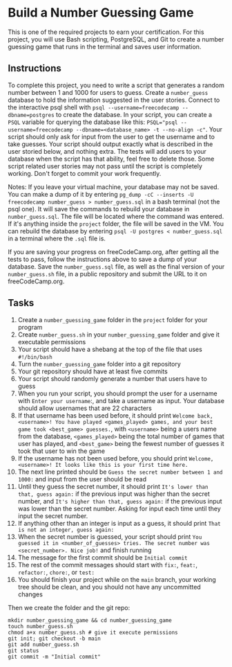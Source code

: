 # **Build a Number Guessing Game**

This is one of the required projects to earn your certification. For this project, you will use Bash scripting, PostgreSQL, and Git to create a number guessing game that runs in the terminal and saves user information.




## **Instructions**
To complete this project, you need to write a script that generates a random number between 1 and 1000 for users to guess. Create a `number_guess` database to hold the information suggested in the user stories. Connect to the interactive psql shell with `psql --username=freecodecamp --dbname=postgres` to create the database. In your script, you can create a `PSQL` variable for querying the database like this: `PSQL="psql --username=freecodecamp --dbname=<database_name> -t --no-align -c"`. Your script should only ask for input from the user to get the username and to take guesses. Your script should output exactly what is described in the user storied below, and nothing extra. The tests will add users to your database when the script has that ability, feel free to delete those. Some script related user stories may not pass until the script is completely working. Don't forget to commit your work frequently.

Notes:
If you leave your virtual machine, your database may not be saved. You can make a dump of it by entering `pg_dump -cC --inserts -U freecodecamp number_guess > number_guess.sql` in a bash terminal (not the psql one). It will save the commands to rebuild your database in `number_guess.sql`. The file will be located where the command was entered. If it's anything inside the `project` folder, the file will be saved in the VM. You can rebuild the database by entering `psql -U postgres < number_guess.sql` in a terminal where the `.sql` file is.

If you are saving your progress on freeCodeCamp.org, after getting all the tests to pass, follow the instructions above to save a dump of your database. Save the `number_guess.sql` file, as well as the final version of your `number_guess.sh` file, in a public repository and submit the URL to it on freeCodeCamp.org.


## **Tasks**

1. Create a `number_guessing_game` folder in the `project` folder for your program
2. Create `number_guess.sh` in your `number_guessing_game` folder and give it executable permissions
3. Your script should have a shebang at the top of the file that uses `#!/bin/bash`
4. Turn the `number_guessing_game` folder into a git repository
5. Your git repository should have at least five commits
6. Your script should randomly generate a number that users have to guess
7. When you run your script, you should prompt the user for a username with `Enter your username`:, and take a username as input. Your database should allow usernames that are 22 characters
8. If that username has been used before, it should print `Welcome back, <username>! You have played <games_played> games, and your best game took <best_game> guesses.`, with `<username>` being a users name from the database, `<games_played>` being the total number of games that user has played, and `<best_game>` being the fewest number of guesses it took that user to win the game
9. If the username has not been used before, you should print `Welcome, <username>! It looks like this is your first time here.`
10. The next line printed should be `Guess the secret number between 1 and 1000:` and input from the user should be read
11. Until they guess the secret number, it should print `It's lower than that, guess again:` if the previous input was higher than the secret number, and `It's higher than that, guess again:` if the previous input was lower than the secret number. Asking for input each time until they input the secret number.
12. If anything other than an integer is input as a guess, it should print `That is not an integer, guess again:`
13. When the secret number is guessed, your script should print `You guessed it in <number_of_guesses> tries. The secret number was <secret_number>. Nice job!` and finish running
14. The message for the first commit should be `Initial commit`
15. The rest of the commit messages should start with `fix:`, `feat:`, `refactor:`, `chore:`, or `test:`
16. You should finish your project while on the `main` branch, your working tree should be clean, and you should not have any uncommitted changes





Then we create the folder and the git repo:

```
mkdir number_guessing_game && cd number_guessing_game
touch number_guess.sh
chmod a+x number_guess.sh # give it execute permissions
git init; git checkout -b main
git add number_guess.sh
git status
git commit -m "Initial commit"

```